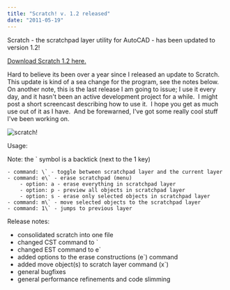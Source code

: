```yaml
---
title: "Scratch! v. 1.2 released"
date: "2011-05-19"
---
```


Scratch - the scratchpad layer utility for AutoCAD - has been updated to version 1.2!

[Download Scratch 1.2 here.](https://scenic-shop.com/files/cad/lisp/scratch.lsp)

Hard to believe its been over a year since I released an update to Scratch.  This update is kind of a sea change for the program, see the notes below.  On another note, this is the last release I am going to issue; I use it every day, and it hasn't been an active development project for a while.  I might post a short screencast describing how to use it.  I hope you get as much use out of it as I have.  And be forewarned, I've got some really cool stuff I've been working on.

![](../images/scratch.png "scratch!")

Usage:

Note: the \` symbol is a backtick (next to the 1 key)
```
- command: \` - toggle between scratchpad layer and the current layer
- command: e\` - erase scratchpad (menu)
    - option: a - erase everything in scratchpad layer
    - option: p - preview all objects in scratchpad layer
    - option: s - erase only selected objects in scratchpad layer
- command: m\` - move selected objects to the scratchpad layer
- command: 1\` - jumps to previous layer
```

Release notes:

- consolidated scratch into one file
- changed CST command to \`
- changed EST command to e\`
- added options to the erase constructions (e\`) command
- added move object(s) to scratch layer command (x\`)
- general bugfixes
- general performance refinements and code slimming
